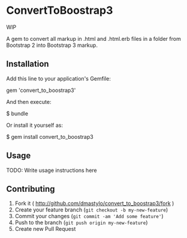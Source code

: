 # ConvertToBoostrap3

WIP

A gem to convert all markup in .html and .html.erb files in a folder from Bootstrap 2 into Bootstrap 3 markup.

## Installation

Add this line to your application's Gemfile:

  gem 'convert_to_boostrap3'

And then execute:

  $ bundle

Or install it yourself as:

  $ gem install convert_to_boostrap3

## Usage

TODO: Write usage instructions here

## Contributing

1. Fork it ( http://github.com/dmastylo/convert_to_boostrap3/fork )
2. Create your feature branch (`git checkout -b my-new-feature`)
3. Commit your changes (`git commit -am 'Add some feature'`)
4. Push to the branch (`git push origin my-new-feature`)
5. Create new Pull Request
